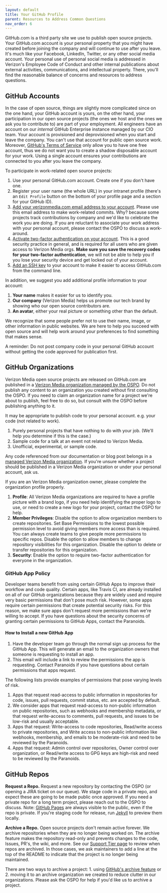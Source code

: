 ```yaml
---
layout: default
title: Your GitHub Profile
parent: Resources to Address Common Questions
nav_order: 6
---
```


GitHub.com is a third party site we use to publish open source projects. Your GitHub.com account is your personal property that you might have created before joining the company and will continue to use after you leave. It's much like your Facebook, LinkedIn, Twitter, or any other social media account. Your personal use of personal social media is addressed in Verizon's Employee Code of Conduct and other internal publications about external activities, communications, and intellectual property. There, you'll find the reasonable balance of concerns and resources to address questions. 

## GitHub Accounts

In the case of open source, things are slightly more complicated since on the one hand, your GitHub account is yours, on the other hand, your participation in our open source projects (the ones we host and the ones we ask you to contribute to) are part of your employment. All engineers have an account on our _internal_ GitHub Enterprise instance managed by our CIO team. Your account is provisioned and deprovisioned when you start and leave the company. You can't use that account for public open source work. Moreover, [GitHub's Terms of Service](https://help.github.com/en/github/site-policy/github-terms-of-service#b-account-terms) only allow you to have one free account, thus we do not want you to create a shadow disposable account for your work. Using a single account ensures your contributions are connected to you after you leave the company.

To participate in work-related open source projects:
1. Use your personal GitHub.com account. Create one if you don't have one. 
1. Register your user name (the whole URL) in your intranet profile (there's an `Edit Profile` button on the bottom of your profile page and a section for your GitHub ID).
1. [Add your verizonmedia.com email address to your account](https://github.com/settings/emails). Please use this email address to make work-related commits. Why? because some projects track contributions by company and we'd like to celebrate the work you are doing. If you are reluctant to associate your work address with your personal account, please contact the OSPO to discuss a work-around.
1. [Activate two-factor authentication on your account](https://github.com/settings/security). This is a good security practice in general, and is required for all users who are given access to Verizon Media orgs. **Make sure you save the recovery codes for your two-factor authentication**, we will not be able to help you if you lose your security device and get locked out of your account.
1. [Add an SSH key](https://github.com/settings/keys) to your account to make it easier to access GitHub.com from the command line.

In addition, we suggest you add additional profile information to your account:
1. **Your name** makes it easier for us to identify you.
1. **Our company** (Verizon Media) helps us promote our tech brand by showing who our open source contributors are.
1. **An avatar**, either your real picture or something other than the default. 

We recognize that some people prefer not to use their name, image, or other information in public websites. We are here to help you succeed with open source and will help work around your preferences to find something that makes sense. 

A reminder: Do not post company code in your personal GitHub account without getting the code approved for publication first.

## GitHub Organizations

Verizon Media open source projects are released on GitHub.com are published in a [Verizon Media organization managed by the OSPO](../resources/resources-external.md). Do not publish any content to an organization you created without first consulting the OSPO. If you need to claim an organization name for a project we're about to publish, feel free to do so, but consult with the OSPO before publishing anything to it. 

It may be appropriate to publish code to your personal account. e.g. your code (not related to work).
1. Purely personal projects that have nothing to do with your job. (We'll help you determine if this is the case.)
1. Sample code for a talk at an event not related to Verizon Media.
1. Unofficial, experimental, or sample code.

Any code referenced from our documentation or blog post belongs in a [managed Verizon Media organization](../resources/resources-external.md). If you're unsure whether a project should be published in a Verizon Media organization or under your personal account, ask us.

If you are an Verizon Media organization owner, please complete the organization profile properly.
1. **Profile**: All Verizon Media organizations are required to have a profile picture with a brand logo, if you need help identifying the proper logo to use, or need to create a new logo for your project, contact the OSPO for help.  
1. **Member Privileges**: Disable the option to allow organization members to create repositories. Set Base Permissions to the lowest possible permission level to avoid giving members more access than is required. You can always create teams to give people more permissions to specific repos. Disable the option to allow members to change repository visibilities for this organization. Disable the option to delete or transfer repositories for this organization.
1. **Security**: Enable the option to require two-factor authentication for everyone in the organization.

### GitHub App Policy

Developer teams benefit from using certain GitHub Apps to improve their workflow and code quality. Certain apps, like Travis CI, are already installed on all of our GitHub organizations because they are widely used and require very basic permissions that don't pose much risk. However, some apps require certain permissions that create potential security risks. For this reason, we make sure apps don't request more permissions than we're willing to accept. If you have questions about the security concerns of granting certain permissions to GitHub Apps, contact the Paranoids.

#### How to Install a new GitHub App

1. Have the developer team go through the normal sign up process for the GitHub App. This will generate an email to the organization owners that someone is requesting to install an app.
1. This email will include a link to review the permissions the app is requesting. Contact Paranoids if you have questions about certain permissions that apps request.

The following lists provide examples of permissions that pose varying levels of risk.

1. Apps that request read-access to public information in repositories for code, issues, pull requests, commit status, etc. are accepted by default.
1. We consider apps that request read-access to non-public information on public repositories, such as webhooks and membership metadata, or that request write-access to comments, pull requests, and issues to be low-risk and usually acceptable.
1. Apps that request: Write-access to code repositories, Read/write access to private repositories, and Write access to non-public information like webhooks, membership, and emails to be moderate-risk and need to be reviewed by the Paranoids.
1. Apps that request: Admin control over repositories, Owner control over organization, or Read/write access to GPG keys are high-risk and need to be reviewed by the Paranoids. 

## GitHub Repos
**Request a Repo.** Request a new repository by contacting the OSPO (or opening a JIRA ticket on our queue). We stage code in a private repo, and expect these are going to be made public once approved. If you need a private repo for a long term project, please reach out to the OSPO to discuss. Note: [GitHub Pages](https://help.github.com/en/github/working-with-github-pages/about-github-pages#project-pages-sites) are always visible to the public, even if the repo is private. If you're staging code for release, run [Jekyll](https://jekyllrb.com/) to preview them locally.

**Archive a Repo.** Open source projects don't remain active forever. We archive repositories when they are no longer being worked on. The archive feature makes the repository read-only and prevents changes to the code, Issues, PR's, the wiki, and more. See our [Support Tier page](../promoting/support.md#tier-4-archived-projects) to review when repos are archived. In those cases, we ask maintainers to add a line at the top of the README to indicate that the project is no longer being maintained. 

There are two ways to archive a project: 1. using [GitHub's archive feature](https://help.github.com/en/github/creating-cloning-and-archiving-repositories/about-archiving-repositories) or 2. moving it to an archive organization we created to reduce clutter in our organizations. Please ask the OSPO for help if you'd like us to archive a project.

